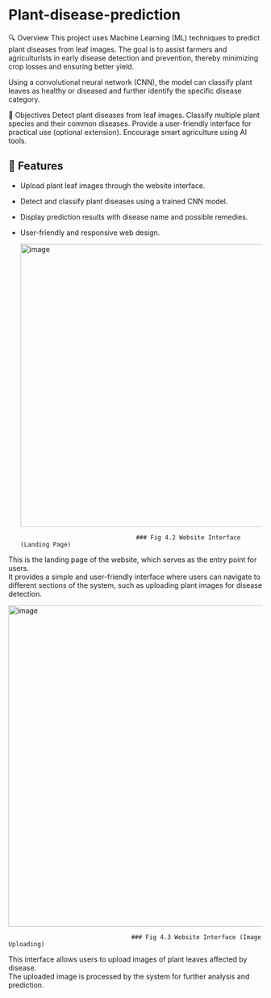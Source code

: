 # Plant-disease-prediction
🔍 Overview
This project uses Machine Learning (ML) techniques to predict plant diseases from leaf images. The goal is to assist farmers and agriculturists in early disease detection and prevention, thereby minimizing crop losses and ensuring better yield.

Using a convolutional neural network (CNN), the model can classify plant leaves as healthy or diseased and further identify the specific disease category.

🎯 Objectives
Detect plant diseases from leaf images.
Classify multiple plant species and their common diseases.
Provide a user-friendly interface for practical use (optional extension).
Encourage smart agriculture using AI tools.

## 📌 Features
- Upload plant leaf images through the website interface.
- Detect and classify plant diseases using a trained CNN model.
- Display prediction results with disease name and possible remedies.
- User-friendly and responsive web design.




  <img width="1216" height="561" alt="image" src="https://github.com/user-attachments/assets/3f366be1-103b-4aa3-bff8-c8d6aaf5d78b" />

                                      ### Fig 4.2 Website Interface (Landing Page)
This is the landing page of the website, which serves as the entry point for users.  
It provides a simple and user-friendly interface where users can navigate to different sections of the system, such as uploading plant images for disease detection. 



<img width="1212" height="637" alt="image" src="https://github.com/user-attachments/assets/76dcf7a9-92c5-4553-abee-b289c6a8352a" />


                                      ### Fig 4.3 Website Interface (Image Uploading)
This interface allows users to upload images of plant leaves affected by disease.  
The uploaded image is processed by the system for further analysis and prediction.  
